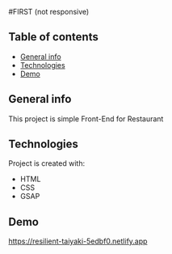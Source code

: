 #FIRST (not responsive)


## Table of contents
* [General info](#general-info)
* [Technologies](#technologies)
* [Demo](#demo)

## General info
This project is simple Front-End for Restaurant 
	
## Technologies
Project is created with:
* HTML
* CSS
* GSAP

## Demo
https://resilient-taiyaki-5edbf0.netlify.app
